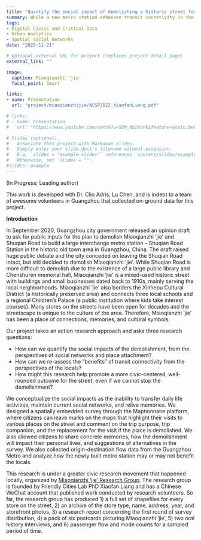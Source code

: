 ```yaml
---
title: "Quantify the social impact of demolishing a historic street for a new metro station: evidence from participatory GIS survey in Guangzhou, China"
summary: While a new metro station enhances transit connetivity in the metro network, its construction plans to demolish a historic neighborhood in Guangzhou China. How can we quantify the social cost of the station in terms of loss in social connections and memories?
tags:
- Digital Civics and Critical Data
- Urban Analytics
- Spatial Social Networks
date: "2023-11-21"

# Optional external URL for project (replaces project detail page).
external_link: ""

image:
  caption: Miaoqianzhi 'jie'
  focal_point: Smart

links:
- name: Presentation 
  url: "project/miaoqianzhijie/ACSP2022_XiaofanLiang.pdf"

# links:
# - name: Presentation 
#   url: "https://www.youtube.com/watch?v=SDM_Xb2YBvk&feature=youtu.be&t=10501&ab_channel=IEEEVisualizationConference"

# Slides (optional).
#   Associate this project with Markdown slides.
#   Simply enter your slide deck's filename without extension.
#   E.g. `slides = "example-slides"` references `content/slides/example-slides.md`.
#   Otherwise, set `slides = ""`.
#slides: example
---
```


(In Progress; Leading author)

This work is developed with Dr. Clio Adris, Lu Chen, and is indebt to a team of awesome volunteers in Guangzhou that collected on-ground data for this project.

**Introduction** 

In September 2020, Guangzhou city government released an opinion draft to ask for public inputs for the plan to demolish Miaoqianzhi ‘jie’ and Shuqian Road to build a large interchange metro station – Shuqian Road Station in the historic old town area in Guangzhou, China. The draft raised huge public debate and the city conceded on leaving the Shuqian Road intact, but still decided to demolish Miaoqianzhi ‘jie’. While Shuqian Road is more difficult to demolish due to the existence of a large public library and Chenshuren memorial hall, Miaoqianzhi ‘jie’ is a mixed-used historic street with buildings and small businesses dated back to 1910s, mainly serving the local neighborhoods. Miaoqianzhi ‘jie’ also borders the Xinhepu Cultural District (a historically preserved area) and connects three local schools and a regional Children’s Palace (a public institution where kids take interest courses). Many stores on the streets have been open for decades and the streetscape is unique to the culture of the area. Therefore, Miaoqianzhi ‘jie’ has been a place of connections, memories, and cultural symbols.

Our project takes an action research approach and asks three research questions:

* How can we quantify the social impacts of the demolishment, from the perspectives of social networks and place attachment?
* How can we re-assess the “benefits” of transit connectivity from the perspectives of the locals?
* How might this research help promote a more civic-centered, well-rounded outcome for the street, even if we cannot stop the demolishment?

We conceptualize the social impacts as the inability to transfer daily life activities, maintain current social networks, and relive memories. We designed a spatially embedded survey through the Maptionnaire platform, where citizens can leave marks on the maps that highlight their visits to various places on the street and comment on the trip purpose, trip companion, and the replacement for the visit if the place is demolished. We also allowed citizens to share concrete memories, how the demolishment will impact their personal lives, and suggestions of alternatives in the survey. We also collected origin-destination flow data from the Guangzhou Metro and analyze how the newly built metro station may or may not benefit the locals. 

This research is under a greater civic research movement that happened locally, organized by [Miaoqianzhi ‘jie’ Research Group](https://mp.weixin.qq.com/s/NPAoUNv3VwDk0pHFYif1PQ). The research group is founded by Friendly Cities Lab PhD Xiaofan Liang and has a Chinese WeChat account that published work conducted by research volunteers. So far, the research group has produced 1) a full set of shapefiles for every store on the street, 2) an archive of the store type, name, address, year, and storefront photos, 3) a research report concerning the first round of survey distribution, 4) a pack of six postcards picturing Miaoqianzhi ‘jie’, 5) two oral history interviews, and 6) passenger flow and mode counts for a sampled period of time.
